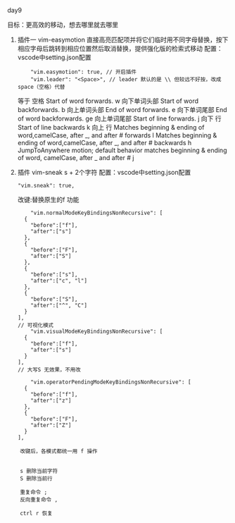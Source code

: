 <!--
 * @Author: hly
 * @Date: 2022-07-11 09:26:13
 * @LastEditors: hly
 * @LastEditTime: 2022-07-11 11:24:45
 * @Description:
-->
day9

目标：更高效的移动，想去哪里就去哪里

1. 插件一 vim-easymotion
    直接高亮匹配项并将它们临时用不同字母替换，按下相应字母后跳转到相应位置然后取消替换，提供强化版的检索式移动
    配置：vscode中setting.json配置
    ```
        "vim.easymotion": true, // 开启插件
        "vim.leader": "<Space>", // leader 默认的是 \\ 但较远不好按，改成 space（空格）代替
    ```
    <leader> 等于 空格
    Start of word forwards. <leader><leader> w 向下单词头部
    Start of word backforwards. <leader><leader> b 向上单词头部
    End of word forwards. <leader><leader> e 向下单词尾部
    End of word backforwards. <leader><leader> ge 向上单词尾部
    Start of line forwards. <leader><leader> j 向下 行
    Start of line backwards <leader><leader> k 向上 行
    Matches beginning & ending of word,camelCase, after _, and after # forwards <leader><leader> l
    Matches beginning & ending of word,camelCase, after _, and after # backwards <leader><leader> h
    JumpToAnywhere motion; default behavior matches beginning & ending of word, camelCase, after _ and after # <leader><leader> <leader> j

2. 插件 vim-sneak
    s + 2个字符
    配置：vscode中setting.json配置
    ```
    "vim.sneak": true,
    ```
    改键:替换原生的f 功能
    ```
        "vim.normalModeKeyBindingsNonRecursive": [
      {
        "before":["f"],
        "after":["s"]
      },
      {
        "before":["F"],
        "after":["S"]
      },
      {
        "before":["s"],
        "after":["c", "l"]
      },
      {
        "before":["S"],
        "after":["^", "C"]
      }
    ],
    // 可视化模式
        "vim.visualModeKeyBindingsNonRecursive": [
      {
        "before":["f"],
        "after":["s"]
      }
    ],
    // 大写S 无效果，不用改

        "vim.operatorPendingModeKeyBindingsNonRecursive": [
      {
        "before":["f"],
        "after":["z"]
      },
      {
        "before":["F"],
        "after":["Z"]
      }
    ],
```
    改键后，各模式都统一用 f 操作


    s 删除当前字符
    S 删除当前行

    重复命令 ;
    反向重复命令 ,

    ctrl r 恢复